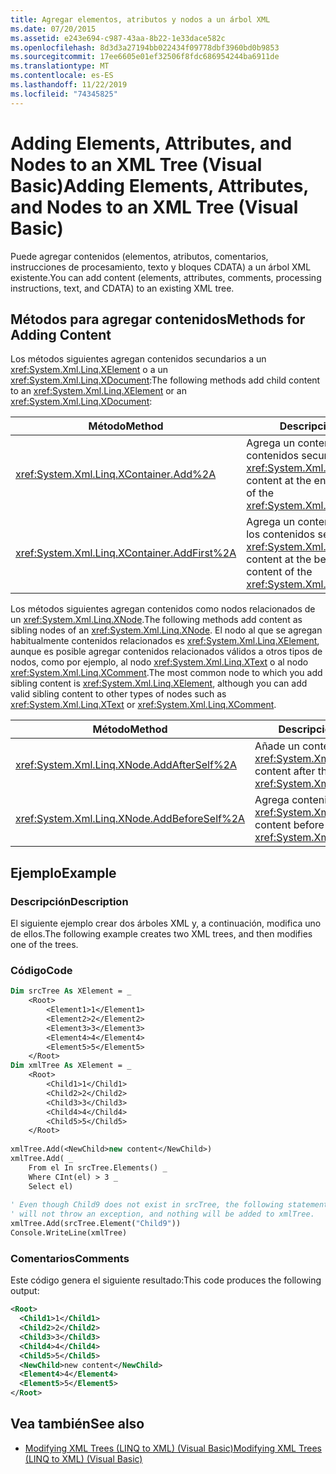 ```yaml
---
title: Agregar elementos, atributos y nodos a un árbol XML
ms.date: 07/20/2015
ms.assetid: e243e694-c987-43aa-8b22-1e33dace582c
ms.openlocfilehash: 8d3d3a27194bb022434f09778dbf3960bd0b9853
ms.sourcegitcommit: 17ee6605e01ef32506f8fdc686954244ba6911de
ms.translationtype: MT
ms.contentlocale: es-ES
ms.lasthandoff: 11/22/2019
ms.locfileid: "74345825"
---
```

# <a name="adding-elements-attributes-and-nodes-to-an-xml-tree-visual-basic"></a><span data-ttu-id="a063d-102">Adding Elements, Attributes, and Nodes to an XML Tree (Visual Basic)</span><span class="sxs-lookup"><span data-stu-id="a063d-102">Adding Elements, Attributes, and Nodes to an XML Tree (Visual Basic)</span></span>
<span data-ttu-id="a063d-103">Puede agregar contenidos (elementos, atributos, comentarios, instrucciones de procesamiento, texto y bloques CDATA) a un árbol XML existente.</span><span class="sxs-lookup"><span data-stu-id="a063d-103">You can add content (elements, attributes, comments, processing instructions, text, and CDATA) to an existing XML tree.</span></span>  
  
## <a name="methods-for-adding-content"></a><span data-ttu-id="a063d-104">Métodos para agregar contenidos</span><span class="sxs-lookup"><span data-stu-id="a063d-104">Methods for Adding Content</span></span>  
 <span data-ttu-id="a063d-105">Los métodos siguientes agregan contenidos secundarios a un <xref:System.Xml.Linq.XElement> o a un <xref:System.Xml.Linq.XDocument>:</span><span class="sxs-lookup"><span data-stu-id="a063d-105">The following methods add child content to an <xref:System.Xml.Linq.XElement> or an <xref:System.Xml.Linq.XDocument>:</span></span>  
  
|<span data-ttu-id="a063d-106">Método</span><span class="sxs-lookup"><span data-stu-id="a063d-106">Method</span></span>|<span data-ttu-id="a063d-107">Descripción</span><span class="sxs-lookup"><span data-stu-id="a063d-107">Description</span></span>|  
|------------|-----------------|  
|<xref:System.Xml.Linq.XContainer.Add%2A>|<span data-ttu-id="a063d-108">Agrega un contenido al final de los contenidos secundarios del <xref:System.Xml.Linq.XContainer>.</span><span class="sxs-lookup"><span data-stu-id="a063d-108">Adds content at the end of the child content of the <xref:System.Xml.Linq.XContainer>.</span></span>|  
|<xref:System.Xml.Linq.XContainer.AddFirst%2A>|<span data-ttu-id="a063d-109">Agrega un contenido al comienzo de los contenidos secundarios del <xref:System.Xml.Linq.XContainer>.</span><span class="sxs-lookup"><span data-stu-id="a063d-109">Adds content at the beginning of the child content of the <xref:System.Xml.Linq.XContainer>.</span></span>|  
  
 <span data-ttu-id="a063d-110">Los métodos siguientes agregan contenidos como nodos relacionados de un <xref:System.Xml.Linq.XNode>.</span><span class="sxs-lookup"><span data-stu-id="a063d-110">The following methods add content as sibling nodes of an <xref:System.Xml.Linq.XNode>.</span></span> <span data-ttu-id="a063d-111">El nodo al que se agregan habitualmente contenidos relacionados es <xref:System.Xml.Linq.XElement>, aunque es posible agregar contenidos relacionados válidos a otros tipos de nodos, como por ejemplo, al nodo <xref:System.Xml.Linq.XText> o al nodo <xref:System.Xml.Linq.XComment>.</span><span class="sxs-lookup"><span data-stu-id="a063d-111">The most common node to which you add sibling content is <xref:System.Xml.Linq.XElement>, although you can add valid sibling content to other types of nodes such as <xref:System.Xml.Linq.XText> or <xref:System.Xml.Linq.XComment>.</span></span>  
  
|<span data-ttu-id="a063d-112">Método</span><span class="sxs-lookup"><span data-stu-id="a063d-112">Method</span></span>|<span data-ttu-id="a063d-113">Descripción</span><span class="sxs-lookup"><span data-stu-id="a063d-113">Description</span></span>|  
|------------|-----------------|  
|<xref:System.Xml.Linq.XNode.AddAfterSelf%2A>|<span data-ttu-id="a063d-114">Añade un contenido detrás de <xref:System.Xml.Linq.XNode>.</span><span class="sxs-lookup"><span data-stu-id="a063d-114">Adds content after the <xref:System.Xml.Linq.XNode>.</span></span>|  
|<xref:System.Xml.Linq.XNode.AddBeforeSelf%2A>|<span data-ttu-id="a063d-115">Agrega contenido antes de <xref:System.Xml.Linq.XNode>.</span><span class="sxs-lookup"><span data-stu-id="a063d-115">Adds content before the <xref:System.Xml.Linq.XNode>.</span></span>|  
  
## <a name="example"></a><span data-ttu-id="a063d-116">Ejemplo</span><span class="sxs-lookup"><span data-stu-id="a063d-116">Example</span></span>  
  
### <a name="description"></a><span data-ttu-id="a063d-117">Descripción</span><span class="sxs-lookup"><span data-stu-id="a063d-117">Description</span></span>  
 <span data-ttu-id="a063d-118">El siguiente ejemplo crear dos árboles XML y, a continuación, modifica uno de ellos.</span><span class="sxs-lookup"><span data-stu-id="a063d-118">The following example creates two XML trees, and then modifies one of the trees.</span></span>  
  
### <a name="code"></a><span data-ttu-id="a063d-119">Código</span><span class="sxs-lookup"><span data-stu-id="a063d-119">Code</span></span>  
  
```vb  
Dim srcTree As XElement = _  
    <Root>  
        <Element1>1</Element1>  
        <Element2>2</Element2>  
        <Element3>3</Element3>  
        <Element4>4</Element4>  
        <Element5>5</Element5>  
    </Root>  
Dim xmlTree As XElement = _  
    <Root>  
        <Child1>1</Child1>  
        <Child2>2</Child2>  
        <Child3>3</Child3>  
        <Child4>4</Child4>  
        <Child5>5</Child5>  
    </Root>  
  
xmlTree.Add(<NewChild>new content</NewChild>)  
xmlTree.Add( _  
    From el In srcTree.Elements() _  
    Where CInt(el) > 3 _  
    Select el)  
  
' Even though Child9 does not exist in srcTree, the following statement  
' will not throw an exception, and nothing will be added to xmlTree.  
xmlTree.Add(srcTree.Element("Child9"))  
Console.WriteLine(xmlTree)  
```  
  
### <a name="comments"></a><span data-ttu-id="a063d-120">Comentarios</span><span class="sxs-lookup"><span data-stu-id="a063d-120">Comments</span></span>  
 <span data-ttu-id="a063d-121">Este código genera el siguiente resultado:</span><span class="sxs-lookup"><span data-stu-id="a063d-121">This code produces the following output:</span></span>  
  
```xml  
<Root>  
  <Child1>1</Child1>  
  <Child2>2</Child2>  
  <Child3>3</Child3>  
  <Child4>4</Child4>  
  <Child5>5</Child5>  
  <NewChild>new content</NewChild>  
  <Element4>4</Element4>  
  <Element5>5</Element5>  
</Root>  
```  
  
## <a name="see-also"></a><span data-ttu-id="a063d-122">Vea también</span><span class="sxs-lookup"><span data-stu-id="a063d-122">See also</span></span>

- [<span data-ttu-id="a063d-123">Modifying XML Trees (LINQ to XML) (Visual Basic)</span><span class="sxs-lookup"><span data-stu-id="a063d-123">Modifying XML Trees (LINQ to XML) (Visual Basic)</span></span>](../../../../visual-basic/programming-guide/concepts/linq/modifying-xml-trees-linq-to-xml.md)
